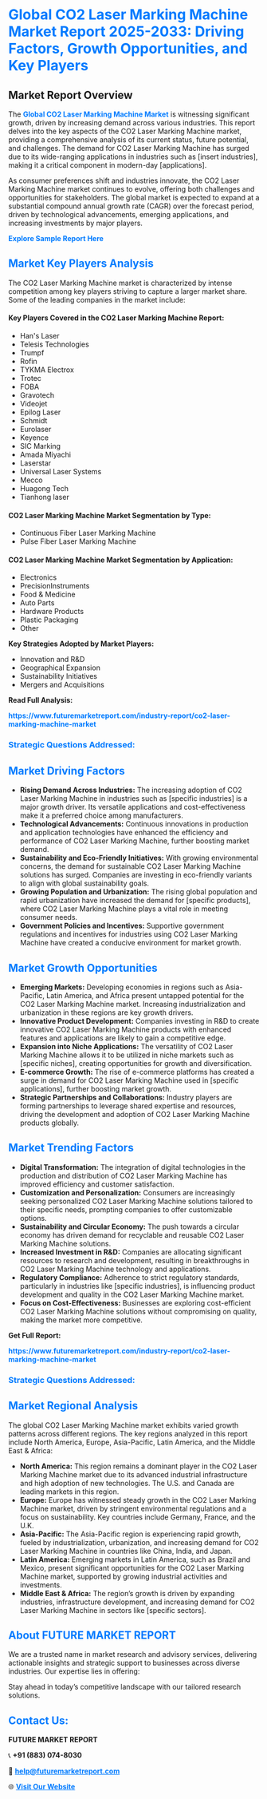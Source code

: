 <h1 style="color: #007BFF;">Global CO2 Laser Marking Machine Market Report 2025-2033: Driving Factors, Growth Opportunities, and Key Players</h1>

<section id="overview">
<h2>Market Report Overview</h2>
<p>The <a href="https://www.futuremarketreport.com/industry-report/co2-laser-marking-machine-market" style="color: #007BFF; text-decoration: none;"><strong>Global CO2 Laser Marking Machine Market</strong></a> is witnessing significant growth, driven by increasing demand across various industries. This report delves into the key aspects of the CO2 Laser Marking Machine market, providing a comprehensive analysis of its current status, future potential, and challenges. The demand for CO2 Laser Marking Machine has surged due to its wide-ranging applications in industries such as [insert industries], making it a critical component in modern-day [applications].</p>
<p>As consumer preferences shift and industries innovate, the CO2 Laser Marking Machine market continues to evolve, offering both challenges and opportunities for stakeholders. The global market is expected to expand at a substantial compound annual growth rate (CAGR) over the forecast period, driven by technological advancements, emerging applications, and increasing investments by major players.</p>
</section>

<section id="overview">
<p><a href="https://www.futuremarketreport.com/request-sample/reportId=35713" style="color: #007BFF; text-decoration: none;"><strong>Explore Sample Report Here</strong></a></p>
</section>

<section id="key-players">
<h2 style="color: #007BFF;">Market Key Players Analysis</h2>
<p>The CO2 Laser Marking Machine market is characterized by intense competition among key players striving to capture a larger market share. Some of the leading companies in the market include:</p>
<h4>Key Players Covered in the CO2 Laser Marking Machine Report:</h4>
<ul><li>Han&#039;s Laser</li><li>Telesis Technologies</li><li>Trumpf</li><li>Rofin</li><li>TYKMA Electrox</li><li>Trotec</li><li>FOBA</li><li>Gravotech</li><li>Videojet</li><li>Epilog Laser</li><li>Schmidt</li><li>Eurolaser</li><li>Keyence</li><li>SIC Marking</li><li>Amada Miyachi</li><li>Laserstar</li><li>Universal Laser Systems</li><li>Mecco</li><li>Huagong Tech</li><li>Tianhong laser</li></ul>
<h4>CO2 Laser Marking Machine Market Segmentation by Type:</h4>
<ul><li>Continuous Fiber Laser Marking Machine</li><li>Pulse Fiber Laser Marking Machine</li></ul>

<h4>CO2 Laser Marking Machine Market Segmentation by Application:</h4>
<ul><li>Electronics</li><li>PrecisionInstruments</li><li>Food &amp; Medicine</li><li>Auto Parts</li><li>Hardware Products</li><li>Plastic Packaging</li><li>Other</li></ul>
<p><strong>Key Strategies Adopted by Market Players:</strong></p>
<ul>
<li>Innovation and R&D</li>
<li>Geographical Expansion</li>
<li>Sustainability Initiatives</li>
<li>Mergers and Acquisitions</li>
</ul>
</section>

<section>
<p><strong>Read Full Analysis: </strong></p><a href="https://www.futuremarketreport.com/industry-report/co2-laser-marking-machine-market" style="color: #007BFF; text-decoration: none;"><strong>https://www.futuremarketreport.com/industry-report/co2-laser-marking-machine-market</strong></a>
<h3 style="color: #007BFF;">Strategic Questions Addressed:</h3>
</section>

<section id="driving-factors">
<h2 style="color: #007BFF;">Market Driving Factors</h2>
<ul>
<li><strong>Rising Demand Across Industries:</strong> The increasing adoption of CO2 Laser Marking Machine in industries such as [specific industries] is a major growth driver. Its versatile applications and cost-effectiveness make it a preferred choice among manufacturers.</li>
<li><strong>Technological Advancements:</strong> Continuous innovations in production and application technologies have enhanced the efficiency and performance of CO2 Laser Marking Machine, further boosting market demand.</li>
<li><strong>Sustainability and Eco-Friendly Initiatives:</strong> With growing environmental concerns, the demand for sustainable CO2 Laser Marking Machine solutions has surged. Companies are investing in eco-friendly variants to align with global sustainability goals.</li>
<li><strong>Growing Population and Urbanization:</strong> The rising global population and rapid urbanization have increased the demand for [specific products], where CO2 Laser Marking Machine plays a vital role in meeting consumer needs.</li>
<li><strong>Government Policies and Incentives:</strong> Supportive government regulations and incentives for industries using CO2 Laser Marking Machine have created a conducive environment for market growth.</li>
</ul>
</section>

<section id="growth-opportunities">
<h2 style="color: #007BFF;">Market Growth Opportunities</h2>
<ul>
<li><strong>Emerging Markets:</strong> Developing economies in regions such as Asia-Pacific, Latin America, and Africa present untapped potential for the CO2 Laser Marking Machine market. Increasing industrialization and urbanization in these regions are key growth drivers.</li>
<li><strong>Innovative Product Development:</strong> Companies investing in R&D to create innovative CO2 Laser Marking Machine products with enhanced features and applications are likely to gain a competitive edge.</li>
<li><strong>Expansion into Niche Applications:</strong> The versatility of CO2 Laser Marking Machine allows it to be utilized in niche markets such as [specific niches], creating opportunities for growth and diversification.</li>
<li><strong>E-commerce Growth:</strong> The rise of e-commerce platforms has created a surge in demand for CO2 Laser Marking Machine used in [specific applications], further boosting market growth.</li>
<li><strong>Strategic Partnerships and Collaborations:</strong> Industry players are forming partnerships to leverage shared expertise and resources, driving the development and adoption of CO2 Laser Marking Machine products globally.</li>
</ul>
</section>

<section id="trending-factors">
<h2 style="color: #007BFF;">Market Trending Factors</h2>
<ul>
<li><strong>Digital Transformation:</strong> The integration of digital technologies in the production and distribution of CO2 Laser Marking Machine has improved efficiency and customer satisfaction.</li>
<li><strong>Customization and Personalization:</strong> Consumers are increasingly seeking personalized CO2 Laser Marking Machine solutions tailored to their specific needs, prompting companies to offer customizable options.</li>
<li><strong>Sustainability and Circular Economy:</strong> The push towards a circular economy has driven demand for recyclable and reusable CO2 Laser Marking Machine solutions.</li>
<li><strong>Increased Investment in R&D:</strong> Companies are allocating significant resources to research and development, resulting in breakthroughs in CO2 Laser Marking Machine technology and applications.</li>
<li><strong>Regulatory Compliance:</strong> Adherence to strict regulatory standards, particularly in industries like [specific industries], is influencing product development and quality in the CO2 Laser Marking Machine market.</li>
<li><strong>Focus on Cost-Effectiveness:</strong> Businesses are exploring cost-efficient CO2 Laser Marking Machine solutions without compromising on quality, making the market more competitive.</li>
</ul>
</section>

<section>
<p><strong>Get Full Report: </strong></p><a href="https://www.futuremarketreport.com/industry-report/co2-laser-marking-machine-market" style="color: #007BFF; text-decoration: none;"><strong>https://www.futuremarketreport.com/industry-report/co2-laser-marking-machine-market</strong></a>
<h3 style="color: #007BFF;">Strategic Questions Addressed:</h3>
</section>


<section id="regional-analysis">
<h2 style="color: #007BFF;">Market Regional Analysis</h2>
<p>The global CO2 Laser Marking Machine market exhibits varied growth patterns across different regions. The key regions analyzed in this report include North America, Europe, Asia-Pacific, Latin America, and the Middle East & Africa:</p>
<ul>
<li><strong>North America:</strong> This region remains a dominant player in the CO2 Laser Marking Machine market due to its advanced industrial infrastructure and high adoption of new technologies. The U.S. and Canada are leading markets in this region.</li>
<li><strong>Europe:</strong> Europe has witnessed steady growth in the CO2 Laser Marking Machine market, driven by stringent environmental regulations and a focus on sustainability. Key countries include Germany, France, and the U.K.</li>
<li><strong>Asia-Pacific:</strong> The Asia-Pacific region is experiencing rapid growth, fueled by industrialization, urbanization, and increasing demand for CO2 Laser Marking Machine in countries like China, India, and Japan.</li>
<li><strong>Latin America:</strong> Emerging markets in Latin America, such as Brazil and Mexico, present significant opportunities for the CO2 Laser Marking Machine market, supported by growing industrial activities and investments.</li>
<li><strong>Middle East & Africa:</strong> The region’s growth is driven by expanding industries, infrastructure development, and increasing demand for CO2 Laser Marking Machine in sectors like [specific sectors].</li>
</ul>
</section>

<footer>
<h2 style="color: #007BFF;">About FUTURE MARKET REPORT</h2>
<p>We are a trusted name in market research and advisory services, delivering actionable insights and strategic support to businesses across diverse industries. Our expertise lies in offering:</p>

<p>Stay ahead in today’s competitive landscape with our tailored research solutions.</p>

<h2 style="color: #007BFF;">Contact Us:</h2>
<p><strong>FUTURE MARKET REPORT</strong></p>
<p>📞 <strong>+91 (883) 074-8030</strong></p>
<p>📧 <strong><a href="mailto:help@futuremarketreport.com" style="color: #007BFF;">help@futuremarketreport.com</a></strong></p>
<p>🌐 <strong><a href="https://www.futuremarketreport.com/" style="color: #007BFF;">Visit Our Website</a></strong></p>
</footer>
